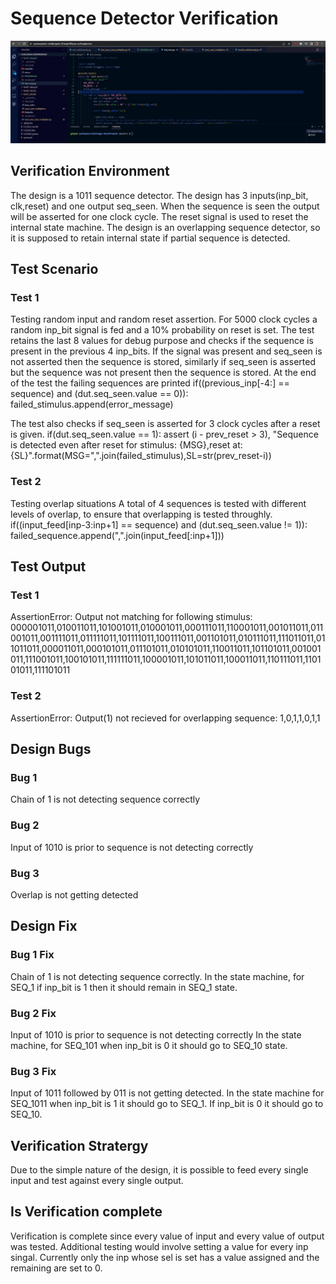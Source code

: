 # Sequence Detector Verification

![](https://github.com/vyomasystems-lab/challenges-KevinPrakash/blob/master/Capture.JPG)

## Verification Environment
 
The design is a 1011 sequence detector. The design has 3 inputs(inp_bit, clk,reset) and one output seq_seen. When the sequence is seen the output will be asserted for one clock cycle. The reset signal is used to reset the internal state machine. The design is an overlapping sequence detector, so it is supposed to retain internal state if partial sequence is detected.

 ## Test Scenario

### Test 1
Testing random input and random reset assertion.
For 5000 clock cycles a random inp_bit signal is fed and a 10% probability on reset is set. The test retains the last 8 values for debug purpose and checks if the sequence is present in the previous 4 inp_bits. If the signal was present and seq_seen is not asserted then the sequence is stored, similarly if seq_seen is asserted but the sequence was not present then the sequence is stored.
At the end of the test the failing sequences are printed
        if((previous_inp[-4:] == sequence) and (dut.seq_seen.value == 0)):
                failed_stimulus.append(error_message)

The test also checks if seq_seen is asserted for 3 clock cycles after a reset is given.
                if(dut.seq_seen.value == 1): assert (i - prev_reset > 3), "Sequence is detected even after reset for stimulus: {MSG},reset at:{SL}".format(MSG=",".join(failed_stimulus),SL=str(prev_reset-i))

### Test 2
Testing overlap situations
A total of 4 sequences is tested with different levels of overlap, to ensure that overlapping is tested throughly.
            if((input_feed[inp-3:inp+1] == sequence) and (dut.seq_seen.value != 1)):
                failed_sequence.append(",".join(input_feed[:inp+1]))


## Test Output

### Test 1

AssertionError: Output not matching for following stimulus: 000001011,010011011,101001011,010001011,000111011,110001011,001011011,011001011,001111011,011111011,101111011,100111011,001101011,010111011,111011011,011011011,000011011,000101011,011101011,010101011,110011011,101101011,001001011,111001011,100101011,111111011,100001011,101011011,100011011,110111011,110101011,111101011

 ### Test 2

AssertionError: Output(1) not recieved for overlapping sequence: 1,0,1,1,0,1,1

## Design Bugs

### Bug 1
Chain of 1 is not detecting sequence correctly

### Bug 2
Input of 1010 is prior to sequence is not detecting correctly


### Bug 3
Overlap is not getting detected

## Design Fix

### Bug 1 Fix

Chain of 1 is not detecting sequence correctly.
In the state machine, for SEQ_1 if inp_bit is 1 then it should remain in SEQ_1 state.

### Bug 2 Fix

Input of 1010 is prior to sequence is not detecting correctly
In the state machine, for SEQ_101 when inp_bit is 0 it should go to SEQ_10 state.

### Bug 3 Fix

Input of 1011 followed by 011 is not getting detected.
In the state machine for SEQ_1011 when inp_bit is 1 it should go to SEQ_1. If inp_bit is 0 it should go to SEQ_10.

## Verification Stratergy

Due to the simple nature of the design, it is possible to feed every single input and test against every single output. 

## Is Verification complete

Verification is complete since every value of input and every value of output was tested. Additional testing would involve setting a value for every inp singal. Currently only the inp whose sel is set has a value assigned and the remaining are set to 0.
